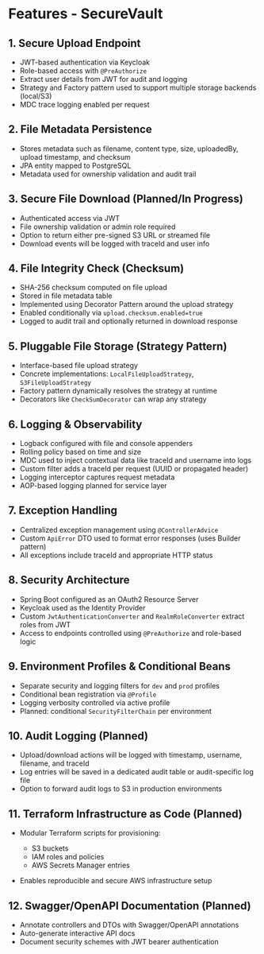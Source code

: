 # Features - SecureVault

## 1. Secure Upload Endpoint

* JWT-based authentication via Keycloak
* Role-based access with `@PreAuthorize`
* Extract user details from JWT for audit and logging
* Strategy and Factory pattern used to support multiple storage backends (local/S3)
* MDC trace logging enabled per request

## 2. File Metadata Persistence

* Stores metadata such as filename, content type, size, uploadedBy, upload timestamp, and checksum
* JPA entity mapped to PostgreSQL
* Metadata used for ownership validation and audit trail

## 3. Secure File Download (Planned/In Progress)

* Authenticated access via JWT
* File ownership validation or admin role required
* Option to return either pre-signed S3 URL or streamed file
* Download events will be logged with traceId and user info

## 4. File Integrity Check (Checksum)

* SHA-256 checksum computed on file upload
* Stored in file metadata table
* Implemented using Decorator Pattern around the upload strategy
* Enabled conditionally via `upload.checksum.enabled=true`
* Logged to audit trail and optionally returned in download response

## 5. Pluggable File Storage (Strategy Pattern)

* Interface-based file upload strategy
* Concrete implementations: `LocalFileUploadStrategy`, `S3FileUploadStrategy`
* Factory pattern dynamically resolves the strategy at runtime
* Decorators like `CheckSumDecorator` can wrap any strategy

## 6. Logging & Observability

* Logback configured with file and console appenders
* Rolling policy based on time and size
* MDC used to inject contextual data like traceId and username into logs
* Custom filter adds a traceId per request (UUID or propagated header)
* Logging interceptor captures request metadata
* AOP-based logging planned for service layer

## 7. Exception Handling

* Centralized exception management using `@ControllerAdvice`
* Custom `ApiError` DTO used to format error responses (uses Builder pattern)
* All exceptions include traceId and appropriate HTTP status

## 8. Security Architecture

* Spring Boot configured as an OAuth2 Resource Server
* Keycloak used as the Identity Provider
* Custom `JwtAuthenticationConverter` and `RealmRoleConverter` extract roles from JWT
* Access to endpoints controlled using `@PreAuthorize` and role-based logic

## 9. Environment Profiles & Conditional Beans

* Separate security and logging filters for `dev` and `prod` profiles
* Conditional bean registration via `@Profile`
* Logging verbosity controlled via active profile
* Planned: conditional `SecurityFilterChain` per environment

## 10. Audit Logging (Planned)

* Upload/download actions will be logged with timestamp, username, filename, and traceId
* Log entries will be saved in a dedicated audit table or audit-specific log file
* Option to forward audit logs to S3 in production environments

## 11. Terraform Infrastructure as Code (Planned)

* Modular Terraform scripts for provisioning:

    * S3 buckets
    * IAM roles and policies
    * AWS Secrets Manager entries
* Enables reproducible and secure AWS infrastructure setup

## 12. Swagger/OpenAPI Documentation (Planned)

* Annotate controllers and DTOs with Swagger/OpenAPI annotations
* Auto-generate interactive API docs
* Document security schemes with JWT bearer authentication
